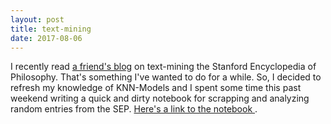 ```yaml
---
layout: post
title: text-mining
date: 2017-08-06
---
```

I recently read <a href = "http://juanrloaiza.blogspot.de/2017/08/whos-most-mentioned-philosopher-in-sep.html"> a friend's blog</a> on text-mining the Stanford Encyclopedia of Philosophy. That's something I've wanted to do for a while. So, I decided to refresh my knowledge of KNN-Models and I spent some time this past weekend writing a quick and dirty  notebook for scrapping and analyzing random entries from the SEP. <a href =" www.danjcook.com/assets/text-mining.html"> Here's a link to the notebook </a>. 
